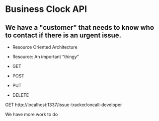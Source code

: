 # Business Clock API



## We have a "customer" that needs to know who to contact if there is an urgent issue.

- Resource Oriented Architecture
- Resource: An important "thingy"

- GET
- POST
- PUT
- DELETE

GET http://localhost:1337/issue-tracker/oncall-developer


We have more work to do
